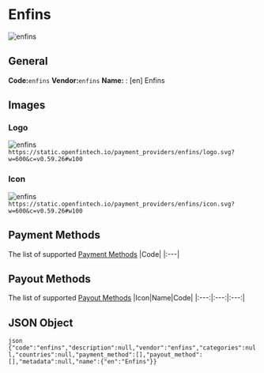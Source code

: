 # Enfins 
![enfins](https://static.openfintech.io/payment_providers/enfins/logo.svg?w=600&c=v0.59.26#w100) 
## General 
**Code:**`enfins` 
**Vendor:**`enfins` 
**Name:** 
:	[en] Enfins 
## Images 
### Logo 
![enfins](https://static.openfintech.io/payment_providers/enfins/logo.svg?w=600&c=v0.59.26#w100) 
``` https://static.openfintech.io/payment_providers/enfins/logo.svg?w=600&c=v0.59.26#w100 ``` 
### Icon 
![enfins](https://static.openfintech.io/payment_providers/enfins/icon.svg?w=600&c=v0.59.26#w100) 
``` https://static.openfintech.io/payment_providers/enfins/icon.svg?w=600&c=v0.59.26#w100 ``` 
## Payment Methods 
The list of supported [Payment Methods](#) 
|Code| 
|:---| 
 
## Payout Methods 
The list of supported [Payout Methods](#) 
|Icon|Name|Code| 
|:---:|:---:|:---:| 
 
## JSON Object 
```json {"code":"enfins","description":null,"vendor":"enfins","categories":null,"countries":null,"payment_method":[],"payout_method":[],"metadata":null,"name":{"en":"Enfins"}} ``` 

